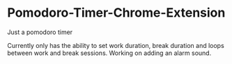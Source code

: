 # Pomodoro-Timer-Chrome-Extension
Just a pomodoro timer


Currently only has the ability to set work duration, break duration and loops between work and break sessions.
Working on adding an alarm sound.
